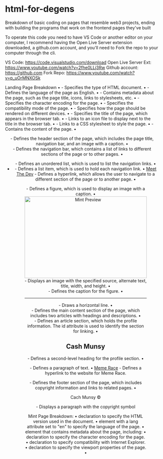 # html-for-degens
Breakdown of basic coding on pages that resemble web3 projects, ending with building the programs that work on the frontend pages they've built

To operate this code you need to have VS Code or another editor on your computer, I recommend having the Open Live Server extension downloaded, a github.com account, and you'll need to Fork the repo to your computer through the cli.

VS Code: https://code.visualstudio.com/download
Open Live Server Ext: https://www.youtube.com/watch?v=2fhe0LLj3Rw
Github account: https://github.com
Fork Repo: https://www.youtube.com/watch?v=p_uOrMNXOSk

Landing Page Breakdown
•	<!DOCTYPE html> - Specifies the type of HTML document.
•	<html lang="en"> - Defines the language of the page as English.
•	<head> - Contains metadata about the page, such as the page title, icons, links to stylesheets, etc.
•	<meta charset="UTF-8"> - Specifies the character encoding for the page.
•	<meta http-equiv="X-UA-Compatible" content="IE=edge"> - Specifies the compatibility mode of the page.
•	<meta name="viewport" content="width=device-width, initial-scale=1.0"> - Specifies how the page should be rendered on different devices.
•	<title>Frontend of My First dApp</title> - Specifies the title of the page, which appears in the browser tab.
•	<link rel="icon" href="img/fire1.jpg" type="image/x-icon"> - Links to an icon file to display next to the title in the browser tab.
•	<link rel="stylesheet" href="css/main.css" type="text/css"> - Links to a CSS stylesheet to style the page.
•	<body> - Contains the content of the page.
•	<header> - Defines the header section of the page, which includes the page title, navigation bar, and an image with a caption.
•	<nav> - Defines the navigation bar, which contains a list of links to different sections of the page or to other pages.
•	<ul> - Defines an unordered list, which is used to list the navigation links.
•	<li> - Defines a list item, which is used to hold each navigation link.
•	<a href="#profile">Meet The Dev</a> - Defines a hyperlink, which allows the user to navigate to a different section of the page or to another page.
•	<figure> - Defines a figure, which is used to display an image with a caption.
•	<img src="img/fire1.jpg" alt="Mint Preview" title="FirePic" width="400" height="267"> - Displays an image with the specified source, alternate text, title, width, and height.
•	<figcaption> - Defines the caption for the figure.
•	<hr> - Draws a horizontal line.
•	<main> - Defines the main content section of the page, which includes two articles with headings and descriptions.
•	<article id="profile"> - Defines an article section, which holds the profile information. The id attribute is used to identify the section for linking.
•	<h2>Cash Munsy</h2> - Defines a second-level heading for the profile section.
•	<p> - Defines a paragraph of text.
•	<a href="https://meme-race.com/">Meme Race</a> - Defines a hyperlink to the website for Meme Race.
<footer> - Defines the footer section of the page, which includes copyright information and links to related pages.
•	<p>Cach Munsy &copy;</p> - Displays a paragraph with the copyright symbol

Mint Page Breakdown:
•	<!DOCTYPE html> declaration to specify the HTML version used in the document.
•	<html> element with a lang attribute set to "en" to specify the language of the page.
•	<head> element that contains metadata about the page, including:
•	<meta charset="UTF-8"> declaration to specify the character encoding for the page.
•	<meta http-equiv="X-UA-Compatible" content="IE=edge"> declaration to specify compatibility with Internet Explorer.
•	<meta name="viewport" content="width=device-width, initial-scale=1.0"> declaration to specify the viewport properties of the page.
•	<title> element to specify the title of the webpage tab.
•	<link rel="icon" href="img/fire1.jpg" type="image/x-icon"> declaration to specify a favicon for the page.
•	<link rel="stylesheet" href="css/main.css" type="text/css"> declaration to link a stylesheet file to the page.
•	<body> element that contains the content of the page, including:
•	header with a <h1> element displaying "My First Mint UI" and a navigation <nav> element with two navigation links in an unordered list.
•	<main> element with a <h1> element displaying "Mint Your Ghost Gang NFT Below" and an image, and a <button id="mintbtn">mint</button>.
•	<footer> element with a <p> element displaying "Cash Munsy ©".

Swap Page Breakdown:
1.	<!DOCTYPE html>: This declares the document type as HTML.
2.	<html lang="en">: This sets the language of the page to English.
3.	<head>: This element stores metadata about the page, such as the character set, the title, the icon, and stylesheets, that are not displayed on the page itself.
4.	<meta charset="UTF-8">: This sets the character set for the page to UTF-8, which is the standard character set for webpages.
5.	<meta http-equiv="X-UA-Compatible" content="IE=edge">: This sets the internet to use the best version of the page possible.
6.	<meta name="viewport" content="width=device-width, initial-scale=1.0">: This sets the internet to render the page correctly on different devices.
7.	<title>: This sets the title of the page that is displayed in the tab.
8.	<link rel="icon" href="img/fire1.jpg" type="image/x-icon">: This links an icon to the page that is displayed next to the title in the tab.
9.	<link rel="stylesheet" href="css/main.css" type="text/css">: This links the stylesheet file to the HTML page, which defines the styles for the elements on the page.
10.	<body>: This element contains the content of the page, such as the header, main content, and footer.
11.	<header>: This element defines the header section of the page, which contains the title of the page and the navigation bar.
12.	<nav>: This element defines the navigation bar, which contains the navigation links.
13.	<ul> and <li>: These elements create a list of navigation links.
14.	<a href="/">: These are hyperlinks that take the user to the specified page when clicked.
15.	<hr>: This element creates a horizontal line to separate sections of the page.
16.	<main>: This element defines the main content section of the page, which contains the image and the form for swapping tokens.
17.	<section>: This element defines a section within the main content, which contains the image or the form for swapping tokens.
18.	<img src="img/gg2.png" alt="Ghost Gang" title="Ghost Gang logo" width="150" height="150">: This element displays an image on the page and defines its attributes, such as the source, alternative text, title, and size.
19.	<form action="" method="get" class="form-example">: This element creates a form for swapping tokens and defines its attributes, such as the action it should 


